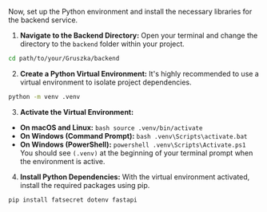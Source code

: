 
Now, set up the Python environment and install the necessary libraries for the backend service.

1.  **Navigate to the Backend Directory:**
  Open your terminal and change the directory to the `backend` folder within your project.

  ```bash
  cd path/to/your/Gruszka/backend
  ```

2.  **Create a Python Virtual Environment:**
  It's highly recommended to use a virtual environment to isolate project dependencies.

  ```bash
  python -m venv .venv
  ```

3.  **Activate the Virtual Environment:**

  *   **On macOS and Linux:**
    ```bash
    source .venv/bin/activate
    ```
  *   **On Windows (Command Prompt):**
    ```bash
    .venv\Scripts\activate.bat
    ```
  *   **On Windows (PowerShell):**
    ```powershell
    .venv\Scripts\Activate.ps1
    ```
  You should see `(.venv)` at the beginning of your terminal prompt when the environment is active.

4.  **Install Python Dependencies:**
  With the virtual environment activated, install the required packages using pip.

  ```bash
  pip install fatsecret dotenv fastapi
  ```